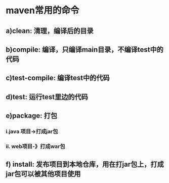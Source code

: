 # maven常用的命令
## a)clean: 清理，编译后的目录
## b)compile:  编译，只编译main目录，不编译test中的代码
## c)test-compile: 编译test中的代码
## d)test:          运行test里边的代码
## e)package:       打包
 ### i.java 项目->打成jar包
 ### ii. web项目-》打成war包
## f) install: 发布项目到本地仓库，用在打jar包上，打成jar包可以被其他项目使用
